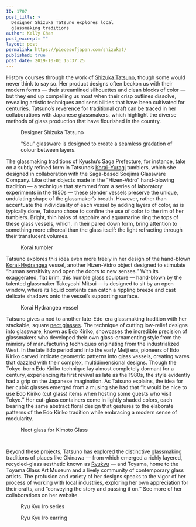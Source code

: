 ```yaml
---
ID: 1707
post_title: >
  Designer Shizuka Tatsuno explores local
  glassmaking traditions
author: Kelly Chan
post_excerpt: ""
layout: post
permalink: https://piecesofjapan.com/shizukat/
published: true
post_date: 2019-10-01 15:37:25
---
```

<!-- wp:paragraph -->
<p>History courses through the work of <a href="http://www.shizukatatsuno.com/">Shizuka Tatsuno</a>, though some would never think to say so. Her product designs often beckon us with their modern forms — their streamlined silhouettes and clean blocks of color — but they end up compelling us most when their crisp outlines dissolve, revealing artistic techniques and sensibilities that have been cultivated for centuries. Tatsuno’s reverence for traditional craft can be traced in her collaborations with Japanese glassmakers, which highlight the diverse methods of glass production that have flourished in the country.</p>
<!-- /wp:paragraph -->

<!-- wp:image {"id":1709} -->
<figure class="wp-block-image"><img src="https://piecesofjapan.com/wp-content/uploads/2019/10/shizukat_post01.jpg" alt="" class="wp-image-1709"/><figcaption>Designer Shizuka Tatsuno</figcaption></figure>
<!-- /wp:image -->

<!-- wp:image {"id":1710} -->
<figure class="wp-block-image"><img src="https://piecesofjapan.com/wp-content/uploads/2019/10/shizukat_post09.jpg" alt="" class="wp-image-1710"/><figcaption>"Sou" glassware is designed to create a seamless gradation of colour between layers.</figcaption></figure>
<!-- /wp:image -->

<!-- wp:paragraph -->
<p>The glassmaking traditions of Kyushu’s Saga Prefecture, for instance, take on a subtly refined form in Tatsuno’s <a href="http://www.shizukatatsuno.com/works/korai-tea-set%e3%80%80">Korai–Yuragi</a> tumblers, which she designed in collaboration with the Saga-based Soejima Glassware Company. Like other objects made in the “Hizen-Vidro” hand-blowing tradition — a technique that stemmed from a series of laboratory experiments in the 1850s — these slender vessels preserve the unique, undulating shape of the glassmaker’s breath. However, rather than accentuate the individuality of each vessel by adding layers of color, as is typically done, Tatsuno chose to confine the use of color to the rim of her tumblers. Bright, thin halos of sapphire and aquamarine ring the tops of these glass vessels, which, in their pared down form, bring attention to something more ethereal than the glass itself: the light refracting through their translucent volumes.</p>
<!-- /wp:paragraph -->

<!-- wp:image {"id":1711} -->
<figure class="wp-block-image"><img src="https://piecesofjapan.com/wp-content/uploads/2019/10/shizukat_post02.jpg" alt="" class="wp-image-1711"/><figcaption>Korai tumbler</figcaption></figure>
<!-- /wp:image -->

<!-- wp:paragraph -->
<p>Tatsuno explores this idea even more freely in her design of the hand-blown <a href="http://www.shizukatatsuno.com/works/korai-tea-set%e3%80%80">Korai-Hydrangea</a> vessel, another Hizen-Vidro object designed to stimulate “human sensitivity and open the doors to new senses.” With its exaggerated, flat brim, this humble glass sculpture — hand-blown by the talented glassmaker Takeyoshi Mitsui — is designed to sit by an open window, where its liquid contents can catch a rippling breeze and cast delicate shadows onto the vessel’s supporting surface.</p>
<!-- /wp:paragraph -->

<!-- wp:image {"id":1712} -->
<figure class="wp-block-image"><img src="https://piecesofjapan.com/wp-content/uploads/2019/10/shizukat_post03.jpg" alt="" class="wp-image-1712"/><figcaption>Korai Hydrangea vessel</figcaption></figure>
<!-- /wp:image -->

<!-- wp:paragraph -->
<p>Tatsuno gives a nod to another late-Edo-era glassmaking tradition with her stackable, square <a href="http://www.shizukatatsuno.com/works/nect">nect glasses</a>. The technique of cutting low-relief designs into glassware, known as Edo Kiriko, showcases the incredible precision of glassmakers who developed their own glass-ornamenting style from the mimicry of manufacturing techniques originating from the industrialized West. In the late Edo period and into the early Meiji era, pioneers of Edo Kiriko carved intricate geometric patterns into glass vessels, creating wares that dazzled with their complex, multidimensional designs. Though the Tokyo-born Edo Kiriko technique lay almost completely dormant for a century, experiencing its first revival as late as the 1980s, the style evidently had a grip on the Japanese imagination. As Tatsuno explains, the idea for her cubic glasses emerged from a musing she had that “it would be nice to use Edo Kiriko (cut glass) items when hosting some guests who visit Tokyo.” Her cut-glass containers come in lightly shaded colors, each bearing the same abstract floral design that gestures to the elaborate patterns of the Edo Kiriko tradition while embracing a modern sense of modularity.</p>
<!-- /wp:paragraph -->

<!-- wp:image {"id":1713} -->
<figure class="wp-block-image"><img src="https://piecesofjapan.com/wp-content/uploads/2019/10/shizukat_post04.jpg" alt="" class="wp-image-1713"/><figcaption>Nect glass for Kimoto Glass</figcaption></figure>
<!-- /wp:image -->

<!-- wp:image {"id":1714} -->
<figure class="wp-block-image"><img src="https://piecesofjapan.com/wp-content/uploads/2019/10/shizukat_post05.jpg" alt="" class="wp-image-1714"/></figure>
<!-- /wp:image -->

<!-- wp:image {"id":1715} -->
<figure class="wp-block-image"><img src="https://piecesofjapan.com/wp-content/uploads/2019/10/shizukat_post06.jpg" alt="" class="wp-image-1715"/></figure>
<!-- /wp:image -->

<!-- wp:paragraph -->
<p>Beyond these projects, Tatsuno has explored the distinctive glassmaking traditions of places like Okinawa — from which emerged a richly layered, recycled-glass aesthetic known as <a href="http://www.shizukatatsuno.com/works/ryu-kyu-iro">Ryukyu</a> — and Toyama, home to the Toyama Glass Art Museum and a lively community of contemporary glass artists. The profusion and variety of her designs speaks to the vigor of her process of working with local industries, exploring her own appreciation for their crafts, and “conveying the story and passing it on.” See more of her collaborations on her website.</p>
<!-- /wp:paragraph -->

<!-- wp:image {"id":1716} -->
<figure class="wp-block-image"><img src="https://piecesofjapan.com/wp-content/uploads/2019/10/shizukat_post07.jpg" alt="" class="wp-image-1716"/><figcaption>Ryu Kyu Iro series</figcaption></figure>
<!-- /wp:image -->

<!-- wp:image {"id":1717} -->
<figure class="wp-block-image"><img src="https://piecesofjapan.com/wp-content/uploads/2019/10/shizukat_post08.jpg" alt="" class="wp-image-1717"/><figcaption>Ryu Kyu Iro earring</figcaption></figure>
<!-- /wp:image -->